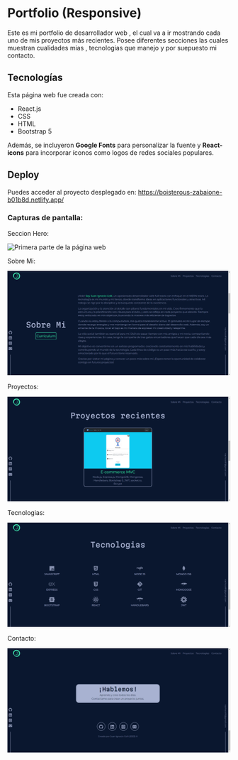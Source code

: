 # Portfolio (Responsive)

Este es mi portfolio de desarrollador web , el cual va a ir mostrando cada uno de mis proyectos más recientes.
Posee diferentes secciones las cuales muestran cualidades mias , tecnologias que manejo y por suepuesto mi contacto.

## Tecnologías

Esta página web fue creada con:

* React.js
* CSS
* HTML
* Bootstrap 5

Además, se incluyeron **Google Fonts** para personalizar la fuente y **React-icons** para incorporar íconos como logos de redes sociales populares. 

## Deploy

Puedes acceder al proyecto desplegado en: https://boisterous-zabaione-b01b8d.netlify.app/

### Capturas de pantalla:

Seccion Hero:

![Primera parte de la página web](assets/readme/Hero-captura.png)

Sobre Mi:

![Sobre Mi](src/assets/readme/SobreMi-captura.png)

Proyectos:

![Proyectos](src/assets/readme/Proyectos-captura.png)

Tecnologias:

![Tecnologias](src/assets/readme/Tecnologias-captura.png)

Contacto:

![Contacto](src/assets/readme/Contacto-captura.png)